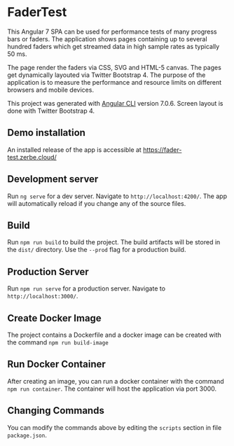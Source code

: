 # FaderTest

This Angular 7 SPA can be used for performance tests of many progress bars or faders.
The application shows pages containing up to several hundred faders which get streamed data in high 
sample rates as typically 50 ms.

The page render the faders via CSS, SVG and HTML-5 canvas. The pages get dynamically
layouted via Twitter Bootstrap 4. The purpose of the application is to measure the
performance and resource limits on different browsers and mobile devices.

This project was generated with [Angular CLI](https://github.com/angular/angular-cli) version 7.0.6.
Screen layout is done with Twitter Bootstrap 4.

## Demo installation

An installed release of the app is accessible at https://fader-test.zerbe.cloud/

## Development server

Run `ng serve` for a dev server. Navigate to `http://localhost:4200/`. The app will automatically reload if you change any of the source files.

## Build

Run `npm run build` to build the project. The build artifacts will be stored in the `dist/` directory. Use the `--prod` flag for a production build.

## Production Server
Run `npm run serve` for a production server. Navigate to `http://localhost:3000/`.

## Create Docker Image
The project contains a Dockerfile and a docker image can be created with 
the command `npm run build-image`

## Run Docker Container
After creating an image, you can run a docker container with the command
`npm run container`. The container will host the application via port 3000.

## Changing Commands
You can modify the commands above by editing the `scripts` section in 
file `package.json`.
